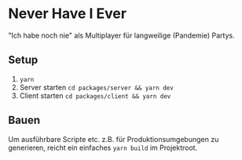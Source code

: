 # Never Have I Ever

"Ich habe noch nie" als Multiplayer für langweilige (Pandemie) Partys.

## Setup
1. `yarn`
2. Server starten `cd packages/server && yarn dev`
2. Client starten `cd packages/client && yarn dev`

## Bauen

Um ausführbare Scripte etc. z.B. für Produktionsumgebungen zu generieren, reicht ein einfaches `yarn build` im Projektroot.
